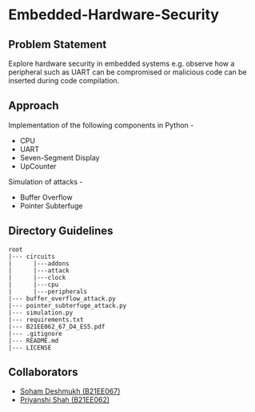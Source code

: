 # Embedded-Hardware-Security

## Problem Statement
Explore hardware security in embedded systems e.g. observe how a peripheral such as UART can be compromised or malicious code can be inserted during code compilation.

## Approach
Implementation of the following components in Python -
* CPU
* UART
* Seven-Segment Display
* UpCounter

Simulation of attacks -
* Buffer Overflow
* Pointer Subterfuge

## Directory Guidelines

```
root
|--- circuits
|      |---addons
|      |---attack
|      |---clock
|      |---cpu
|      |---peripherals
|--- buffer_overflow_attack.py
|--- pointer_subterfuge_attack.py
|--- simulation.py
|--- requirements.txt
|--- B21EE062_67_D4_ES5.pdf
|--- .gitignore
|--- README.md
|--- LICENSE
```

## Collaborators
* [Soham Deshmukh (B21EE067)](mailto:deshmukh.2@iitj.ac.in)
* [Priyanshi Shah (B21EE062)](mailto:shah.19@iitj.ac.in)
